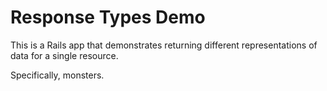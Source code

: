 # Response Types Demo

This is a Rails app that demonstrates returning different representations of data for a single resource.

Specifically, monsters.
